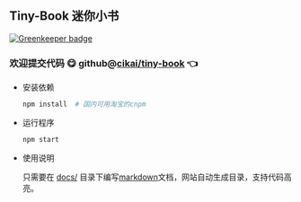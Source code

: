 ## Tiny-Book 迷你小书

[![Greenkeeper badge](https://badges.greenkeeper.io/cikai/tiny-book.svg)](https://greenkeeper.io/)

### 欢迎提交代码 :yum: github@[cikai/tiny-book](https://github.com/cikai/tiny-book) :point_left:



*  安装依赖

	```bash
	npm install  # 国内可用淘宝的cnpm
	```
* 运行程序
	```bash
	npm start
	```

* 使用说明

  只需要在 [docs/](https://github.com/cikai/tiny-book/tree/master/docs) 目录下编写[markdown](https://guides.github.com/pdfs/markdown-cheatsheet-online.pdf)文档，网站自动生成目录，支持代码高亮。
